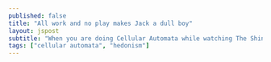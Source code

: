 ```yaml
---
published: false
title: "All work and no play makes Jack a dull boy"
layout: jspost
subtitle: "When you are doing Cellular Automata while watching The Shining"
tags: ["cellular automata", "hedonism"]
---
```

